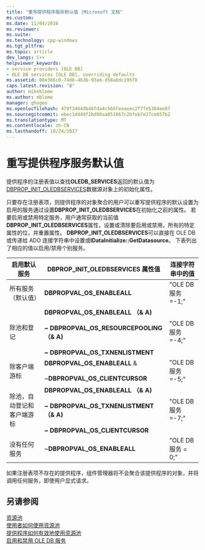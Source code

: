 ```yaml
---
title: "重写提供程序服务默认值 |Microsoft 文档"
ms.custom: 
ms.date: 11/04/2016
ms.reviewer: 
ms.suite: 
ms.technology: cpp-windows
ms.tgt_pltfrm: 
ms.topic: article
dev_langs: C++
helpviewer_keywords:
- service providers [OLE DB]
- OLE DB services [OLE DB], overriding defaults
ms.assetid: 08e366c0-74d8-463b-93a6-d58a8dc195f8
caps.latest.revision: "8"
author: mikeblome
ms.author: mblome
manager: ghogen
ms.openlocfilehash: 479f3464db46fda4c566feeaeec2f7fe5384ee87
ms.sourcegitcommit: ebec1d449f2bd98aa851667c2bfeb7e27ce657b2
ms.translationtype: MT
ms.contentlocale: zh-CN
ms.lasthandoff: 10/24/2017
---
```

# <a name="overriding-provider-service-defaults"></a>重写提供程序服务默认值
提供程序的注册表值以查找**OLEDB_SERVICES**返回的默认值为[DBPROP_INIT_OLEDBSERVICES](https://msdn.microsoft.com/en-us/library/ms716898.aspx)数据源对象上的初始化属性。  
  
 只要存在注册表项，则提供程序的对象聚合的用户可以重写提供程序的默认设置为启用的服务通过设置**DBPROP_INIT_OLEDBSERVICES**在初始化之前的属性。 若要启用或禁用特定服务，用户通常获取的当前值**DBPROP_INIT_OLEDBSERVICES**属性，设置或清除要启用或禁用，所有的特定属性的位，并重置属性。 **DBPROP_INIT_OLEDBSERVICES**可以直接在 OLE DB 或传递给 ADO 连接字符串中设置或**IDataInitialize::GetDatasource**。 下表列出了相应的值以启用/禁用个别服务。  
  
|启用默认服务|DBPROP_INIT_OLEDBSERVICES 属性值|连接字符串中的值|  
|------------------------------|------------------------------------------------|--------------------------------|  
|所有服务 （默认值）|**DBPROPVAL_OS_ENABLEALL**|"OLE DB 服务 =-1;"|  
|除池和登记|**DBPROPVAL_OS_ENABLEALL （& A)**<br /><br /> **~ DBPROPVAL_OS_RESOURCEPOOLING （& A)**<br /><br /> **~ DBPROPVAL_OS_TXNENLISTMENT**|"OLE DB 服务 =-4;"|  
|除客户端游标|**DBPROPVAL_OS_ENABLEALL** &<br /><br /> ~**DBPROPVAL_OS_CLIENTCURSOR**|"OLE DB 服务 =-5;"|  
|除池，自动登记和客户端游标|**DBPROPVAL_OS_ENABLEALL （& A)**<br /><br /> **~ DBPROPVAL_OS_TXNENLISTMENT （& A)**<br /><br /> **~ DBPROPVAL_OS_CLIENTCURSOR**|"OLE DB 服务 =-7;"|  
|没有任何服务|~**DBPROPVAL_OS_ENABLEALL**|"OLE DB 服务 = 0;"|  
  
 如果注册表项不存在的提供程序，组件管理器将不会聚合该提供程序的对象，并将调用任何服务，即使用户显式请求。  
  
## <a name="see-also"></a>另请参阅  
 [资源池](https://msdn.microsoft.com/en-us/library/ms713655.aspx)   
 [使用者如何使用资源池](https://msdn.microsoft.com/en-us/library/ms715907.aspx)   
 [提供程序如何有效地使用资源池](https://msdn.microsoft.com/en-us/library/ms714906.aspx)   
 [启用和禁用 OLE DB 服务](../../data/oledb/enabling-and-disabling-ole-db-services.md)